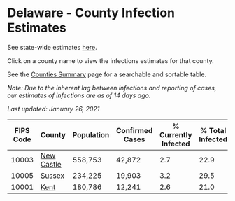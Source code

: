 # Delaware - County Infection Estimates

See state-wide estimates [here](/infections/us-de).

Click on a county name to view the infections estimates for that county.

See the [Counties Summary](/infections/summary-counties) page for a searchable and sortable table.

*Note: Due to the inherent lag between infections and reporting of cases, our estimates of infections are as of 14 days ago.*

*Last updated: January 26, 2021*

|   FIPS Code |                   County |   Population |   Confirmed Cases |   % Currently Infected |   % Total Infected |
|-------------|--------------------------|--------------|-------------------|------------------------|--------------------|
|       10003 | [New Castle](new-castle) |      558,753 |            42,872 |                    2.7 |               22.9 |
|       10005 |         [Sussex](sussex) |      234,225 |            19,903 |                    3.2 |               29.5 |
|       10001 |             [Kent](kent) |      180,786 |            12,241 |                    2.6 |               21.0 |